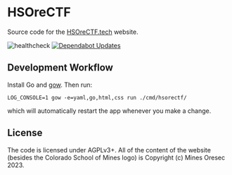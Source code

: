 # HSOreCTF

Source code for the [HSOreCTF.tech](http://HSOreCTF.tech) website.

![healthcheck]( https://healthchecks.io/badge/01b7201d-dab8-4530-8754-58cd26/ITZPiwk3-2/HSOreCTF.svg)
[![Dependabot Updates](https://github.com/Ublius/HSOreCTF/actions/workflows/dependabot/dependabot-updates/badge.svg)](https://github.com/Ublius/HSOreCTF/actions/workflows/dependabot/dependabot-updates)

## Development Workflow

Install Go and [gow](https://github.com/mitranim/gow). Then run:
```
LOG_CONSOLE=1 gow -e=yaml,go,html,css run ./cmd/hsorectf/
```
which will automatically restart the app whenever you make a change.

## License

The code is licensed under AGPLv3+. All of the content of the website (besides
the Colorado School of Mines logo) is Copyright (c) Mines Oresec 2023.
